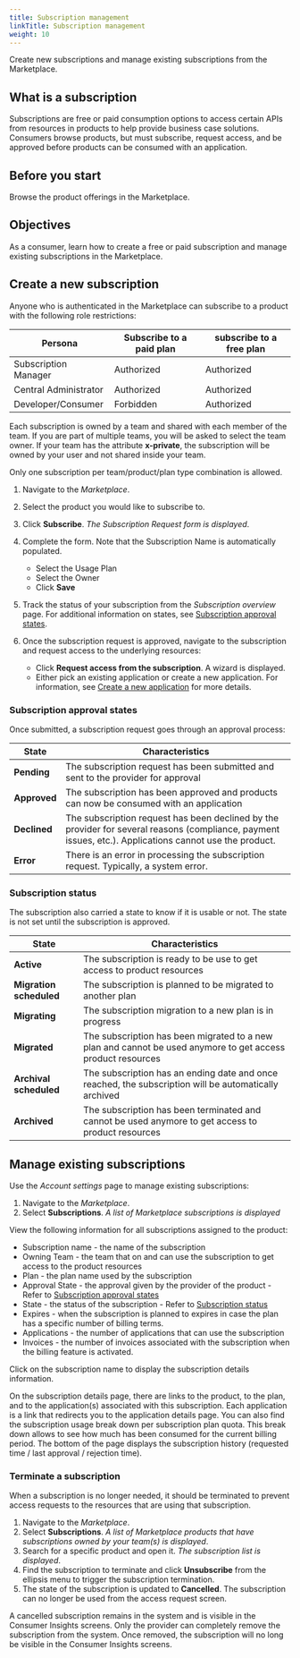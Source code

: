 ```yaml
---
title: Subscription management
linkTitle: Subscription management
weight: 10
---
```


Create new subscriptions and manage existing subscriptions from the Marketplace.

## What is a subscription

Subscriptions are free or paid consumption options to access certain APIs from resources in products to help provide business case solutions. Consumers browse products, but must subscribe, request access, and be approved before products can be consumed with an application.

## Before you start

Browse the product offerings in the Marketplace.

## Objectives

As a consumer, learn how to create a free or paid subscription and manage existing subscriptions in the Marketplace.

## Create a new subscription

Anyone who is authenticated in the Marketplace can subscribe to a product with the following role restrictions:

| Persona               | Subscribe to a paid plan | subscribe to a free plan |
|-----------------------|--------------------------|--------------------------|
| Subscription Manager  | Authorized               | Authorized               |
| Central Administrator | Authorized               | Authorized               |
| Developer/Consumer    | Forbidden                | Authorized               |

Each subscription is owned by a team and shared with each member of the team. If you are part of multiple teams, you will be asked to select the team owner. If your team has the attribute **x-private**, the subscription will be owned by your user and not shared inside your team.

Only one subscription per team/product/plan type combination is allowed.

1. Navigate to the *Marketplace*.
2. Select the product you would like to subscribe to.
3. Click **Subscribe**. *The Subscription Request form is displayed*.
4. Complete the form. Note that the Subscription Name is automatically populated.

    * Select the Usage Plan
    * Select the Owner
    * Click **Save**

5. Track the status of your subscription from the *Subscription overview* page. For additional information on states, see [Subscription approval states](#subscription-approval-states).
6. Once the subscription request is approved, navigate to the subscription and request access to the underlying resources:

    * Click **Request access from the subscription**. A wizard is displayed.
    * Either pick an existing application or create a new application. For information, see [Create a new application](/docs/manage_marketplace/consumer_experience/application_management#create-a-new-application) for more details.

### Subscription approval states

Once submitted, a subscription request goes through an approval process:

| State         | Characteristics                                                             |
|---------------|-----------------------------------------------------------------------------|
| **Pending**   | The subscription request has been submitted and sent to the provider for approval |
| **Approved**  | The subscription has been approved and products can now be consumed with an application |
| **Declined**  | The subscription request has been declined by the provider for several reasons (compliance, payment issues, etc.). Applications cannot use the product. |
| **Error**     | There is an error in processing the subscription request. Typically, a system error. |

### Subscription status

The subscription also carried a state to know if it is usable or not. The state is not set until the subscription is approved.

| State                   | Characteristics                                                                                             |
|-------------------------|-------------------------------------------------------------------------------------------------------------|
| **Active**              | The subscription is ready to be use to get access to product resources                                      |
| **Migration scheduled** | The subscription is planned to be migrated to another plan                                                  |
| **Migrating**           | The subscription migration to a new plan is in progress                                                     |
| **Migrated**            | The subscription has been migrated to a new plan and cannot be used anymore to get access product resources |
| **Archival scheduled**  | The subscription has an ending date and once reached, the subscription will be automatically archived       |
| **Archived**            | The subscription has been terminated and cannot be used anymore to get access to product resources          |

## Manage existing subscriptions

Use the *Account settings* page to manage existing subscriptions:

1. Navigate to the *Marketplace*.
2. Select **Subscriptions**. *A list of Marketplace subscriptions is displayed*

View the following information for all subscriptions assigned to the product:

* Subscription name - the name of the subscription
* Owning Team - the team that on and can use the subscription to get access to the product resources
* Plan - the plan name used by the subscription
* Approval State - the approval given by the provider of the product - Refer to [Subscription approval states](#subscription-approval-states)
* State - the status of the subscription - Refer to [Subscription status](#subscription-status)
* Expires - when the subscription is planned to expires in case the plan has a specific number of billing terms.
* Applications - the number of applications that can use the subscription
* Invoices - the number of invoices associated with the subscription when the billing feature is activated.

Click on the subscription name to display the subscription details information.

On the subscription details page, there are links to the product, to the plan, and to the application(s) associated with this subscription. Each application is a link that redirects you to the application details page. You can also find the subscription usage break down per subscription plan quota. This break down allows to see how much has been consumed for the current billing period. The bottom of the page displays the subscription history (requested time / last approval / rejection time).

### Terminate a subscription

When a subscription is no longer needed, it should be terminated to prevent access requests to the resources that are using that subscription.

1. Navigate to the *Marketplace*.
2. Select **Subscriptions**. *A list of Marketplace products that have subscriptions owned by your team(s) is displayed*.
3. Search for a specific product and open it. *The subscription list is displayed*.
4. Find the subscription to terminate and click **Unsubscribe** from the ellipsis menu to trigger the subscription termination.
5. The state of the subscription is updated to **Cancelled**. The subscription can no longer be used from the access request screen.

A cancelled subscription remains in the system and is visible in the Consumer Insights screens. Only the provider can completely remove the subscription from the system. Once removed, the subscription will no long be visible in the Consumer Insights screens.
